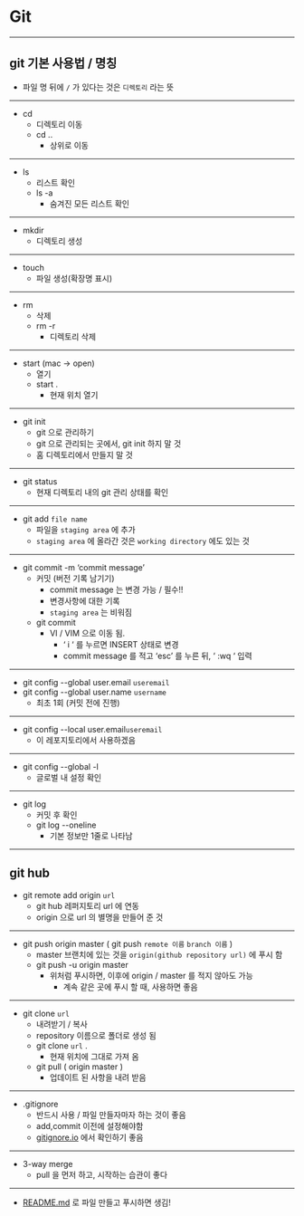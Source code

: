 # Git

---

## git  기본 사용법 / 명칭

- 파일 명 뒤에 `/` 가 있다는 것은 `디렉토리` 라는 뜻

---

- cd
    - 디렉토리 이동
    - cd ..
        - 상위로 이동

---

- ls
    - 리스트 확인
    - ls -a
        - 숨겨진 모든 리스트 확인

---

- mkdir
    - 디렉토리 생성

---

- touch
    - 파일 생성(확장명 표시)

---

- rm
    - 삭제
    - rm -r
        - 디렉토리 삭제

---

- start (mac → open)
    - 열기
    - start .
        - 현재 위치 열기

---

- git init
    - git 으로 관리하기
    - git 으로 관리되는 곳에서, git init  하지 말 것
    - 홈 디렉토리에서 만들지 말 것

---

- git status
    - 현재 디렉토리 내의 git 관리 상태를 확인

---

- git add `file name`
    - 파일을 `staging area` 에 추가
    - `staging area` 에 올라간 것은  `working directory` 에도 있는 것

---

- git commit -m ‘commit message’
    - 커밋 (버전 기록 남기기)
        - commit message 는 변경 가능 / 필수!!
        - 변경사항에 대한 기록
        - `staging area` 는 비워짐
    - git commit
        - VI / VIM 으로 이동 됨.
            - ‘ i ‘ 를 누르면 INSERT 상태로 변경
            - commit message 를 적고 ‘esc’ 를 누른 뒤, ‘ :wq ‘ 입력

---

- git config --global user.email `useremail`
- git config --global user.name `username`
    - 최초 1회 (커밋 전에 진행)

---

- git config --local user.email`useremail`
    - 이 레포지토리에서 사용하겠음

---

- git config --global -l
    - 글로벌 내 설정 확인

---

- git log
    - 커밋 후 확인
    - git log --oneline
        - 기본 정보만 1줄로 나타남

---

## git hub

- git remote add origin `url`
    - git hub 레퍼지토리 url 에 연동
    - origin 으로 url 의 별명을 만들어 준 것

---

- git push origin master ( git push `remote 이름` `branch 이름` )
    - master 브랜치에 있는 것을 `origin(github repository url)` 에 푸시 함
    - git push -u origin master
        - 위처럼 푸시하면, 이후에 origin / master 를 적지 않아도 가능
            - 계속 같은 곳에 푸시 할 때, 사용하면 좋음

---

- git clone `url`
    - 내려받기 / 복사
    - repository 이름으로 폴더로 생성 됨
    - git clone `url` .
        - 현재 위치에 그대로 가져 옴
    - git pull ( origin master )
        - 업데이트 된 사항을 내려 받음

---

- .gitignore
    - 반드시 사용 / 파일 만들자마자 하는 것이 좋음
    - add,commit 이전에 설정해야함
    - [gitignore.io](http://gitignore.io) 에서 확인하기 좋음

---

- 3-way merge
    - pull 을 먼저 하고, 시작하는 습관이 좋다

---

- [README.md](http://README.md) 로 파일 만들고 푸시하면 생김!